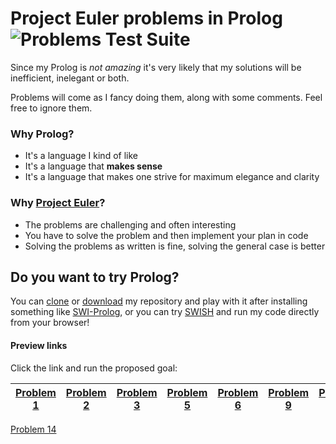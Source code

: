 # Project Euler problems in Prolog ![Problems Test Suite](https://github.com/fp555/euler-prolog/workflows/Problems%20Test%20Suite/badge.svg?branch=master)
Since my Prolog is *not amazing* it's very likely that my solutions will be inefficient, inelegant or both.

Problems will come as I fancy doing them, along with some comments. Feel free to ignore them.
### Why Prolog?
- It's a language I kind of like
- It's a language that **makes sense**
- It's a language that makes one strive for maximum elegance and clarity
### Why [Project Euler](https://projecteuler.net/about)?
- The problems are challenging and often interesting
- You have to solve the problem and then implement your plan in code
- Solving the problems as written is fine, solving the general case is better
## Do you want to try Prolog?
You can [clone](https://help.github.com/en/articles/cloning-a-repository) or [download](https://github.com/fp555/euler-prolog/archive/master.zip) my repository and play with it after installing something like [SWI-Prolog](https://www.swi-prolog.org/Download.html), or you can try [SWISH](https://swish.swi-prolog.org/) and run my code directly from your browser!
#### Preview links
Click the link and run the proposed goal:

[Problem 1](http://swish.swi-prolog.org/?code=https://github.com/fp555/euler-prolog/raw/master/euler001.pro) | [Problem 2](http://swish.swi-prolog.org/?code=https://github.com/fp555/euler-prolog/raw/master/euler002.pro) | [Problem 3](http://swish.swi-prolog.org/?code=https://github.com/fp555/euler-prolog/raw/master/euler003.pro) | [Problem 5](http://swish.swi-prolog.org/?code=https://github.com/fp555/euler-prolog/raw/master/euler005.pro) | [Problem 6](http://swish.swi-prolog.org/?code=https://github.com/fp555/euler-prolog/raw/master/euler006.pro) | [Problem 9](http://swish.swi-prolog.org/?code=https://github.com/fp555/euler-prolog/raw/master/euler009.pro) | [Problem 10](http://swish.swi-prolog.org/?code=https://github.com/fp555/euler-prolog/raw/master/euler010.pro)
--- | --- | --- | --- | --- | --- | ---
[Problem 14](http://swish.swi-prolog.org/?code=https://github.com/fp555/euler-prolog/raw/master/euler014.pro)